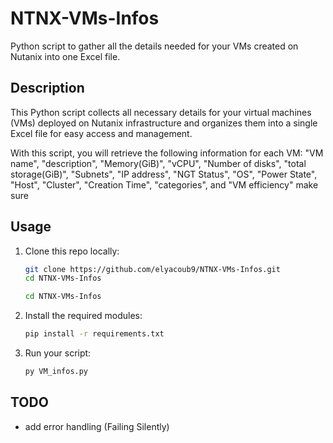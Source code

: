 
# NTNX-VMs-Infos

Python script to gather all the details needed for your VMs created on Nutanix into one Excel file.

## Description

This Python script collects all necessary details for your virtual machines (VMs) deployed on Nutanix infrastructure and organizes them into a single Excel file for easy access and management.

With this script, you will retrieve the following information for each VM: "VM name", "description", "Memory(GiB)", "vCPU", "Number of disks", "total storage(GiB)", "Subnets", "IP address", "NGT Status", "OS", "Power State", "Host", "Cluster", "Creation Time", "categories", and "VM efficiency" 
make sure 

## Usage

1. Clone this repo locally:
   ```bash
   git clone https://github.com/elyacoub9/NTNX-VMs-Infos.git
   cd NTNX-VMs-Infos
   ```
   ```bash
   cd NTNX-VMs-Infos
   ```

2. Install the required modules:
   ```bash
   pip install -r requirements.txt
   ```

3. Run your script:
   ```bash
   py VM_infos.py
   ```

## TODO
- add error handling (Failing Silently)


